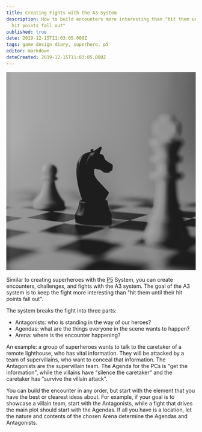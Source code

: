 ```yaml
---
title: Creating Fights with the A3 System
description: How to build encounters more interesting than "hit them until their
  hit points fall out"
published: true
date: 2019-12-15T11:03:05.000Z
tags: game design diary, superhero, p5
editor: markdown
dateCreated: 2019-12-15T11:03:05.000Z
---
```


![Featured Image](creating-fights-with-the-a3-system.jpg)

Similar to creating superheroes with the [P5](/creating-superheroes-with-the-p5-system/) System, you can create encounters, challenges, and fights with the A3 system. The goal of the A3 system is to keep the fight more interesting than "hit them until their hit points fall out".

The system breaks the fight into three parts:

* Antagonists: who is standing in the way of our heroes?
* Agendas: what are the things everyone in the scene wants to happen?
* Arena: where is the encounter happening?

An example: a group of superheroes wants to talk to the caretaker of a remote lighthouse, who has vital information. They will be attacked by a team of supervillains, who want to conceal that information. The Antagonists are the supervillain team. The Agenda for the PCs is "get the information", while the villains have "silence the caretaker" and the caretaker has "survive the villain attack".

You can build the encounter in any order, but start with the element that you have the best or clearest ideas about. For example, if your goal is to showcase a villain team, start with the Antagonists, while a fight that drives the main plot should start with the Agendas. If all you have is a location, let the nature and contents of the chosen Arena determine the Agendas and Antagonists.


    